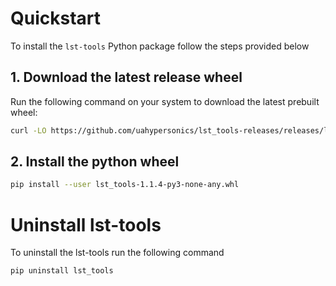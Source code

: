# Quickstart

To install the `lst-tools` Python package follow the steps provided below

## 1. Download the latest release wheel

Run the following command on your system to download the latest prebuilt wheel:

```bash
curl -LO https://github.com/uahypersonics/lst_tools-releases/releases/latest/download/lst_tools-1.1.4-py3-none-any.whl
```

## 2. Install the python wheel

```bash
pip install --user lst_tools-1.1.4-py3-none-any.whl
```

# Uninstall lst-tools

To uninstall the lst-tools run the following command

```bash
pip uninstall lst_tools
```
